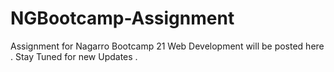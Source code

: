 # NGBootcamp-Assignment
Assignment for Nagarro Bootcamp 21 Web Development will be posted here . Stay Tuned for new Updates .
